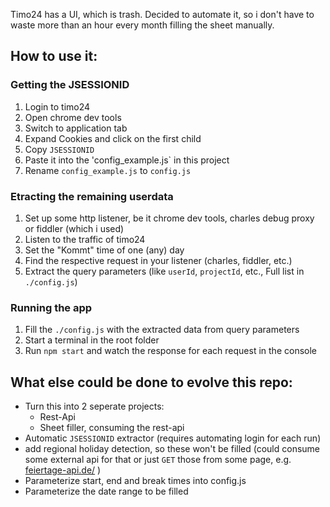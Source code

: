 Timo24 has a UI, which is trash. 
Decided to automate it, so i don't have to waste more than an hour every month filling the sheet manually.

## How to use it:

### Getting the JSESSIONID
1. Login to timo24
1. Open chrome dev tools
1. Switch to application tab 
1. Expand Cookies and click on the first child
1. Copy `JSESSIONID`
1. Paste it into the 'config_example.js` in this project
1. Rename `config_example.js` to `config.js`

### Etracting the remaining userdata
1. Set up some http listener, be it chrome dev tools, charles debug proxy or fiddler (which i used)
1. Listen to the traffic of timo24
1. Set the "Kommt" time of one (any) day
1. Find the respective request in your listener (charles, fiddler, etc.)
1. Extract the query parameters (like `userId`, `projectId`, etc., Full list in `./config.js`)

### Running the app
1. Fill the `./config.js` with the extracted data from query parameters
1. Start a terminal in the root folder
1. Run `npm start` and watch the response for each request in the console

## What else could be done to evolve this repo:
- Turn this into 2 seperate projects: 
  - Rest-Api
  - Sheet filler, consuming the rest-api
- Automatic `JSESSIONID` extractor (requires automating login for each run)
- add regional holiday detection, so these won't be filled (could consume some external api for that or just `GET` those from some page, e.g. [feiertage-api.de/](https://www.feiertage-api.de/) )
- Parameterize start, end and break times into config.js
- Parameterize the date range to be filled
